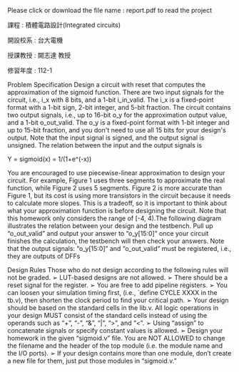 Please click or download the file name : report.pdf to read the project

課程 : 積體電路設計(Integrated circuits)

開設校系 : 台大電機

授課教授 : 闕志達 教授

修習年度 : 112-1

Problem Specification
Design a circuit with reset that computes the approximation of the sigmoid function. There are two input signals for the circuit, i.e., i_x with 8 bits, and a 1-bit i_in_valid. The i_x is a fixed-point format with a 1-bit sign, 2-bit integer, and 5-bit fraction. The circuit contains two output signals, i.e., up to 16-bit o_y for the approximation output value, and a 1-bit o_out_valid. The o_y is a fixed-point format with 1-bit integer and up to 15-bit fraction, and you don't need to use all 15 bits for your design's output. Note that the input signal is signed, and the output signal is unsigned. The relation between the input and the output signals is

Y = sigmoid(x) = 1/(1+e^(-x))

You are encouraged to use piecewise-linear approximation to design your circuit. For example, Figure 1 uses three segments to approximate the real function, while Figure 2 uses 5 segments. Figure 2 is more accurate than Figure 1, but its cost is using more transistors in the circuit because it needs to calculate more slopes. This is a tradeoff, so it is important to think about what your approximation function is before designing the circuit. Note that this homework only considers the range of [-4, 4).The following diagram illustrates the relation between your design and the testbench. Pull up “o_out_valid” and output your answer to “o_y[15:0]” once your circuit finishes the calculation, the testbench will then check your answers. Note that the output signals: “o_y[15:0]” and “o_out_valid” must be registered, i.e., they are outputs of DFFs


Design Rules
Those who do not design according to the following rules will not be graded.
➢ LUT-based designs are not allowed.
➢ There should be a reset signal for the register.
➢ You are free to add pipeline registers.
➢ You can loosen your simulation timing first, (i.e., `define CYCLE XXXX in the tb.v), then shorten the clock period to find your critical path.
➢ Your design should be based on the standard cells in the lib.v. All logic operations in your design MUST consist of the standard cells instead of using the operands such as “+”, “-”, “&”, “|”, “>”, and “<”.
➢ Using “assign” to concatenate signals or specify constant values is allowed.
➢ Design your homework in the given “sigmoid.v” file. You are NOT ALLOWED to change the filename and the header of the top module (i.e. the module name and the I/O ports).
➢ If your design contains more than one module, don’t create a new file for them, just put those modules in “sigmoid.v.”
